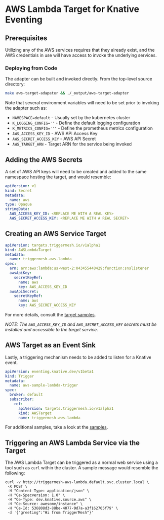 # AWS Lambda Target for Knative Eventing

## Prerequisites

Utilizing any of the AWS services requires that they already exist, and the AWS
credentials in use will have access to invoke the underlying services.

### Deploying from Code

The adapter can be built and invoked directly.  From the top-level source directory:

```sh
make aws-target-adapater && ./_output/aws-target-adapter
```

Note that several environment variables will need to be set prior to invoking the adapter such as:

  - `NAMESPACE=default`     - Usually set by the kubernetes cluster
  - `K_LOGGING_CONFIG=''`   - Define the default logging configuration
  - `K_METRICS_CONFIG='''`  - Define the prometheus metrics configuration
  - `AWS_ACCESS_KEY_ID`     - AWS API Access Key
  - `AWS_SECRET_ACCESS_KEY` - AWS API Secret
  - `AWS_TARGET_ARN`        - Target ARN for the service being invoked

## Adding the AWS Secrets

A set of AWS API keys will need to be created and added to the same namespace
hosting the target, and would resemble:

```yaml
apiVersion: v1
kind: Secret
metadata:
  name: aws
type: Opaque
stringData:
  AWS_ACCESS_KEY_ID: <REPLACE ME WITH A REAL KEY>
  AWS_SECRET_ACCESS_KEY: <REPLACE ME WITH A REAL SECRET>
```

## Creating an AWS Service Target

```yaml
apiVersion: targets.triggermesh.io/v1alpha1
kind: AWSLambdaTarget
metadata:
  name: triggermesh-aws-lambda
spec:
  arn: arn:aws:lambda:us-west-2:043455440429:function:snslistener
  awsApiKey:
    secretKeyRef:
      name: aws
      key: AWS_ACCESS_KEY_ID
  awsApiSecret:
    secretKeyRef:
      name: aws
      key: AWS_SECRET_ACCESS_KEY
```

For more details, consult the [target samples](samples/aws).

_NOTE: The `AWS_ACCESS_KEY_ID` and `AWS_SECRET_ACCESS_KEY` secrets must be installed
and accessible to the target service_.

## AWS Target as an Event Sink

Lastly, a triggering mechanism needs to be added to listen for a Knative
event.

```yaml
apiVersion: eventing.knative.dev/v1beta1
kind: Trigger
metadata:
  name: aws-sample-lambda-trigger
spec:
  broker: default
  subscriber:
    ref:
      apiVersion: targets.triggermesh.io/v1alpha1
      kind: AWSTarget
      name: triggermesh-aws-lambda

```

For additional samples, take a look at the [samples](../../config/samples/targets/awslambda).

## Triggering an AWS Lambda Service via the Target

The AWS Lambda Target can be triggered as a normal web service using a
tool such as `curl` within the cluster.  A sample message would resemble the
following:

```console
curl -v http://triggermesh-aws-lambda.default.svc.cluster.local \
 -X POST \
 -H "Content-Type: application/json" \
 -H "Ce-Specversion: 1.0" \
 -H "Ce-Type: dev.knative.source.aws" \
 -H "Ce-Source: awesome/instance" \
 -H "Ce-Id: 536808d3-88be-4077-9d7a-a3f162705f79" \
 -d '{"greeting":"Hi from TriggerMesh"}'
```
